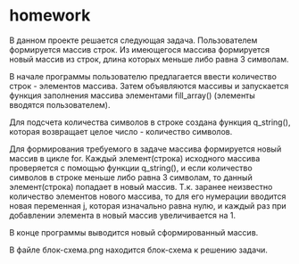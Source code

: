 # homework
  В данном проекте решается следующая задача. Пользователем формируется массив строк. Из имеющегося массива формируется новый массив из строк, длина которых меньше 
либо равна 3 символам.

В начале программы пользователю предлагается ввести количество строк - элементов массива. Затем объявляются массивы и запускается функция заполнения массива элементами fill_array() (элементы вводятся пользователем).  

Для подсчета количества символов в строке создана функция q_string(), которая возвращает целое число - количество символов.  

Для формирования требуемого в задаче массива формируется новый массив в цикле for. Каждый элемент(строка) исходного массива проверяется с помощью функции q_string(), и если количество символов в строке меньше либо равна 3 символам, то данный элемент(строка) попадает в новый масcив. Т.к. заранее неизвестно количество элементов нового массива, то для его нумерации вводится новая переменная j, которая изначально равна нулю, и каждый раз при добавлении элемента в новый массив увеличивается на 1. 

В конце программы выводится новый сформированный массив.

  
В файле блок-схема.png находится блок-схема к решению задачи.
